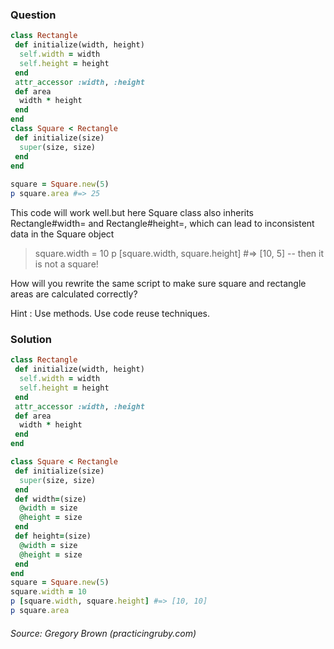 ### Question
```ruby
class Rectangle  
 def initialize(width, height)  
  self.width = width  
  self.height = height  
 end  
 attr_accessor :width, :height  
 def area  
  width * height  
 end  
end  
class Square < Rectangle  
 def initialize(size)  
  super(size, size)  
 end  
end  
  
square = Square.new(5)  
p square.area #=> 25  
```

This code will work well.but here Square class also inherits Rectangle#width= and Rectangle#height=, which can lead to inconsistent data in the Square object

>square.width = 10
>p [square.width, square.height] #=> [10, 5] -- then it is not a square!


How will you rewrite the same script to make sure square and rectangle areas are calculated correctly?


Hint : Use methods. Use code reuse techniques.

### Solution
```ruby
class Rectangle  
 def initialize(width, height)  
  self.width = width  
  self.height = height  
 end  
 attr_accessor :width, :height  
 def area  
  width * height  
 end  
end  

class Square < Rectangle  
 def initialize(size)  
  super(size, size)  
 end  
 def width=(size)  
  @width = size  
  @height = size  
 end  
 def height=(size)  
  @width = size  
  @height = size  
 end  
end  
square = Square.new(5)  
square.width = 10  
p [square.width, square.height] #=> [10, 10]  
p square.area  
```
###### Source: Gregory Brown (practicingruby.com)